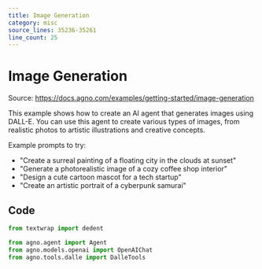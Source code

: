 ```yaml
---
title: Image Generation
category: misc
source_lines: 35236-35261
line_count: 25
---
```


# Image Generation
Source: https://docs.agno.com/examples/getting-started/image-generation



This example shows how to create an AI agent that generates images using DALL-E.
You can use this agent to create various types of images, from realistic photos to artistic
illustrations and creative concepts.

Example prompts to try:

* "Create a surreal painting of a floating city in the clouds at sunset"
* "Generate a photorealistic image of a cozy coffee shop interior"
* "Design a cute cartoon mascot for a tech startup"
* "Create an artistic portrait of a cyberpunk samurai"

## Code

```python image_generation.py
from textwrap import dedent

from agno.agent import Agent
from agno.models.openai import OpenAIChat
from agno.tools.dalle import DalleTools


